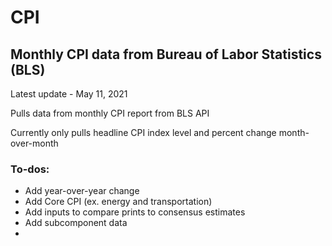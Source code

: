 # CPI

## Monthly CPI data from Bureau of Labor Statistics (BLS)

Latest update - May 11, 2021

Pulls data from monthly CPI report from BLS API

Currently only pulls headline CPI index level and percent change month-over-month

### To-dos:
- Add year-over-year change
- Add Core CPI (ex. energy and transportation)
- Add inputs to compare prints to consensus estimates
- Add subcomponent data
-
